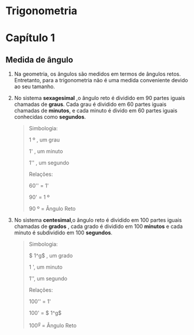 # Trigonometria

# Capítulo 1 

## Medida de ângulo

1. Na geometria, os ângulos são medidos em termos de ângulos retos. Entretanto, para a trigonometria não é uma medida conveniente devido ao seu tamanho.

2. No sistema **sexagesimal** ,o ângulo reto é dividido em 90 partes iguais chamadas de **graus**. Cada grau é dividido em 60 partes  iguais chamadas de **minutos**, e cada minuto é divido em 60 partes iguais conhecidas como **segundos**.

   > Simbologia:
   >
   > 1 º , um grau
   >
   > 1' , um minuto
   >
   > 1'' , um segundo 
   >
   > Relações:
   >
   > 60'' = 1'
   >
   > 90' = 1 º
   >
   > 90 º = Ângulo Reto 

3. No sistema **centesimal**,o ângulo reto é dividido em 100 partes iguais chamadas de **grados** , cada grado é dividido em 100 **minutos** e cada minuto é subdividido em 100 **segundos**.

   > Simbologia:
   >
   > $ 1^g$ , um grado 
   >
   > 1 ', um minuto
   >
   > 1'', um segundo
   >
   > Relações:
   >
   > 100'' = 1'
   >
   > 100' = $ 1^g$
   >
   > $100^g$ = Ângulo Reto